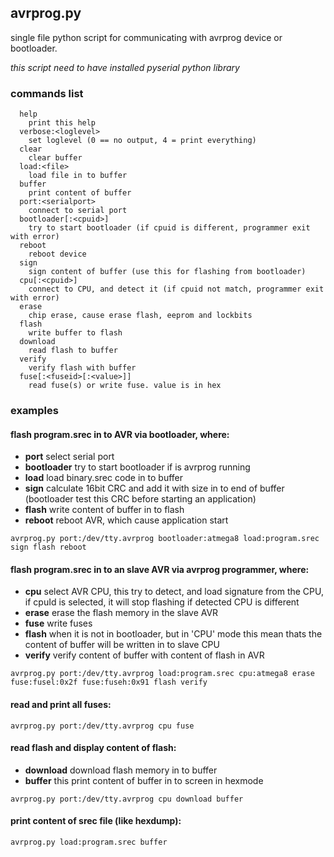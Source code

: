 ## avrprog.py ##

single file python script for communicating with avrprog device or bootloader.

_this script need to have installed pyserial python library_

### commands list ###
```
  help
    print this help
  verbose:<loglevel>
    set loglevel (0 == no output, 4 = print everything)
  clear
    clear buffer
  load:<file>
    load file in to buffer
  buffer
    print content of buffer
  port:<serialport>
    connect to serial port
  bootloader[:<cpuid>]
    try to start bootloader (if cpuid is different, programmer exit with error)
  reboot
    reboot device
  sign
    sign content of buffer (use this for flashing from bootloader)
  cpu[:<cpuid>]
    connect to CPU, and detect it (if cpuid not match, programmer exit with error)
  erase
    chip erase, cause erase flash, eeprom and lockbits
  flash
    write buffer to flash
  download
    read flash to buffer
  verify
    verify flash with buffer
  fuse[:<fuseid>[:<value>]]
    read fuse(s) or write fuse. value is in hex
```

### examples ###
#### flash program.srec in to AVR via bootloader, where: ####
  * **port** select serial port
  * **bootloader** try to start bootloader if is avrprog running
  * **load** load binary.srec code in to buffer
  * **sign** calculate 16bit CRC and add it with size in to end of buffer (bootloader test this CRC before starting an application)
  * **flash** write content of buffer in to flash
  * **reboot** reboot AVR, which cause application start

```
avrprog.py port:/dev/tty.avrprog bootloader:atmega8 load:program.srec sign flash reboot
```

#### flash program.srec in to an slave AVR via avrprog programmer, where: ####
  * **cpu** select AVR CPU, this try to detect, and load signature from the CPU, if cpuId is selected, it will stop flashing if detected CPU is different
  * **erase** erase the flash memory in the slave AVR
  * **fuse** write fuses
  * **flash** when it is not in bootloader, but in 'CPU' mode this mean thats the content of buffer will be written in to slave CPU
  * **verify** verify content of buffer with content of flash in AVR

```
avrprog.py port:/dev/tty.avrprog load:program.srec cpu:atmega8 erase fuse:fusel:0x2f fuse:fuseh:0x91 flash verify
```

#### read and print all fuses: ####

```
avrprog.py port:/dev/tty.avrprog cpu fuse
```

#### read flash and display content of flash: ####
  * **download** download flash memory in to buffer
  * **buffer** this print content of buffer in to screen in hexmode

```
avrprog.py port:/dev/tty.avrprog cpu download buffer
```

#### print content of srec file (like hexdump): ####

```
avrprog.py load:program.srec buffer
```